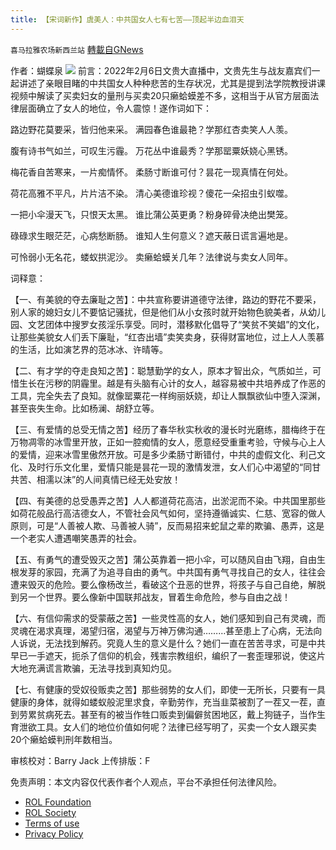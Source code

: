 ```yaml
---
title: 【宋词新作】虞美人：中共国女人七有七苦——顶起半边血泪天
---
```

`喜马拉雅农场新西兰站` [轉載自GNews](https://gnews.org/zh-hans/1978113/)

作者：蝴蝶泉
![](https://assets.gnews.org/wp-content/uploads/2022/02/beican.jpeg)
前言：2022年2月6日文贵大直播中，文贵先生与战友嘉宾们一起讲述了亲眼目睹的中共国女人种种悲苦的生存状况，尤其是提到法学院教授讲课视频中解读了买卖妇女的量刑与买卖20只癞蛤蟆差不多，这相当于从官方层面法律层面确立了女人的地位，令人震惊！遂作词如下：

路边野花莫要采，皆归他来采。
满园春色谁最艳？学那红杏卖笑人人羡。

腹有诗书气如兰，可叹生污霾。
万花丛中谁最秀？学那罂粟妖娆心黑锈。

梅花香自苦寒来，一片痴情怀。
柔肠寸断谁可付？昙花一现真情在何处。

荷花高雅不平凡，片片洁不染。
清心美德谁珍视？傻花一朵招虫引蚁噬。

一把小伞漫天飞，只恨天太黑。
谁比蒲公英更勇？粉身碎骨决绝出樊笼。

碌碌求生眼茫茫，心病愁断肠。
谁知人生何意义？遮天蔽日谎言遍地是。

可怜弱小无名花，蝼蚁拱泥沙。
卖癞蛤蟆关几年？法律说与卖女人同年。

词释意：

【一、有美貌的夺去廉耻之苦】：中共宣称要讲道德守法律，路边的野花不要采，别人家的媳妇女儿不要惦记骚扰，但是他们从小女孩时就开始物色貌美者，从幼儿园、文艺团体中搜罗女孩淫乐享受。同时，潜移默化倡导了“笑贫不笑娼”的文化，让那些美貌女人们丢下廉耻，“红杏出墙”卖笑卖身，获得财富地位，过上人人羡慕的生活，比如演艺界的范冰冰、许晴等。

【二、有才学的夺走良知之苦】：聪慧勤学的女人，原本才智出众，气质如兰，可惜生长在污秽的阴霾里。越是有头脑有心计的女人，越容易被中共培养成了作恶的工具，完全失去了良知。就像罂粟花一样绚丽妖娆，却让人飘飘欲仙中堕入深渊，甚至丧失生命。比如杨澜、胡舒立等。

【三、有爱情的总受无情之苦】经历了春华秋实秋收的漫长时光磨练，腊梅终于在万物凋零的冰雪里开放，正如一腔痴情的女人，愿意经受重重考验，守候与心上人的爱情，迎来冰雪里傲然开放。可是多少柔肠寸断错付，中共的虚假文化、利己文化、及时行乐文化里，爱情只能是昙花一现的激情发泄，女人们心中渴望的“同甘共苦、相濡以沫”的人间真情已经无处安放！

【四、有美德的总受愚弄之苦】人人都道荷花高洁，出淤泥而不染。中共国里那些如荷花般品行高洁德女人，不管社会风气如何，坚持遵循诚实、仁慈、宽容的做人原则，可是“人善被人欺、马善被人骑”，反而易招来蛇鼠之辈的欺骗、愚弄，这是一个老实人遭遇嘲笑愚弄的社会。

【五、有勇气的遭受毁灭之苦】蒲公英靠着一把小伞，可以随风自由飞翔，自由生根发芽的家园，充满了为追寻自由的勇气。中共国有勇气寻找自己的女人，往往会遭来毁灭的危险。要么像杨改兰，看破这个丑恶的世界，将孩子与自己自绝，解脱到另一个世界。要么像新中国联邦战友，冒着生命危险，参与自由之战！

【六、有信仰需求的受蒙蔽之苦】一些灵性高的女人，她们感知到自己有灵魂，而灵魂在渴求真理，渴望归宿，渴望与万神万佛沟通………甚至患上了心病，无法向人诉说，无法找到解药。究竟人生的意义是什么？她们一直在苦苦寻求，可是中共早已一手遮天，扼杀了信仰的机会，残害宗教组织，编织了一套歪理邪说，使这片大地充满谎言欺骗，无法寻找到真知灼见。

【七、有健康的受奴役贩卖之苦】那些弱势的女人们，即使一无所长，只要有一具健康的身体，就得如蝼蚁般泥里求食，辛勤劳作，充当韭菜被割了一茬又一茬，直到劳累贫病死去。甚至有的被当作牲口贩卖到偏僻贫困地区，戴上狗链子，当作生育泄欲工具。女人们的地位价值如何呢？法律已经写明了，买卖一个女人跟买卖20个癞蛤蟆判刑年数相当。



审核校对：Barry Jack
上传排版：F

 

免责声明：本文内容仅代表作者个人观点，平台不承担任何法律风险。

- [ROL Foundation](https://rolfoundation.org/)
- [ROL Society](https://rolsociety.org/)
- [Terms of use](https://gnews.org/terms-of-use-3/)
- [Privacy Policy](https://gnews.org/privacy-policy/)
